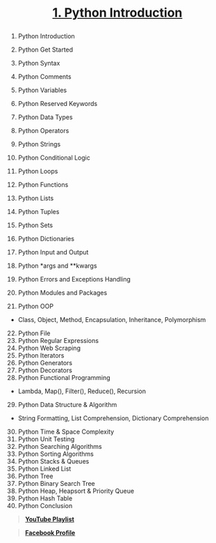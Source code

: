 **<h1><p align="center">[1. Python Introduction](https://www.youtube.com/watch?v=nwt_EClUXQU&list=PLOj-JOAmGAabfBwBz7kN2cLL9YaiRYb4y)</p></h1>**


1. Python Introduction
2. Python Get Started
3. Python Syntax
4. Python Comments
5. Python Variables
6. Python Reserved Keywords
7. Python Data Types
8. Python Operators
9. Python Strings
10. Python Conditional Logic
11. Python Loops
12. Python Functions
13. Python Lists
14. Python Tuples
15. Python Sets
16. Python Dictionaries
17. Python Input and Output
18. Python *args and **kwargs

19. Python Errors and Exceptions Handling
20. Python Modules and Packages
21. Python OOP
* Class, Object, Method, Encapsulation, Inheritance, Polymorphism

22. Python File
23. Python Regular Expressions
24. Python Web Scraping
25. Python Iterators
26. Python Generators
27. Python Decorators
28. Python Functional Programming
* Lambda, Map(), Filter(), Reduce(), Recursion

29. Python Data Structure & Algorithm
* String Formatting, List Comprehension, Dictionary Comprehension

30. Python Time & Space Complexity
31. Python Unit Testing
32. Python Searching Algorithms
33. Python Sorting Algorithms
34. Python Stacks & Queues
35. Python Linked List
36. Python Tree
37. Python Binary Search Tree
38. Python Heap, Heapsort & Priority Queue 
39. Python  Hash Table
40. Python Conclusion


> **[YouTube Playlist](https://www.youtube.com/watch?v=nwt_EClUXQU&list=PLOj-JOAmGAabfBwBz7kN2cLL9YaiRYb4y)**

> **[Facebook Profile](https://www.facebook.com/shoriot)**
